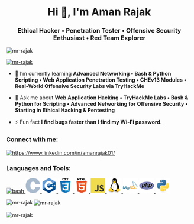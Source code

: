 <h1 align="center">Hi 👋, I'm Aman Rajak</h1>
<h3 align="center">Ethical Hacker • Penetration Tester • Offensive Security Enthusiast • Red Team Explorer</h3>

<p align="left"> <img src="https://komarev.com/ghpvc/?username=mr-rajak&label=Profile%20views&color=0e75b6&style=flat" alt="mr-rajak" /> </p>

<p align="left"> <a href="https://github.com/ryo-ma/github-profile-trophy"><img src="https://github-profile-trophy.vercel.app/?username=mr-rajak" alt="mr-rajak" /></a> </p>

- 🌱 I’m currently learning **Advanced Networking • Bash & Python Scripting • Web Application Penetration Testing • CHEv13 Modules • Real-World Offensive Security Labs via TryHackMe**

- 💬 Ask me about **Web Application Hacking • TryHackMe Labs • Bash & Python for Scripting • Advanced Networking for Offensive Security • Starting in Ethical Hacking & Pentesting**

- ⚡ Fun fact **I find bugs faster than I find my Wi-Fi password.**

<h3 align="left">Connect with me:</h3>
<p align="left">
<a href="https://linkedin.com/in/https://www.linkedin.com/in/amanrajak01/" target="blank"><img align="center" src="https://raw.githubusercontent.com/rahuldkjain/github-profile-readme-generator/master/src/images/icons/Social/linked-in-alt.svg" alt="https://www.linkedin.com/in/amanrajak01/" height="30" width="40" /></a>
</p>

<h3 align="left">Languages and Tools:</h3>
<p align="left"> <a href="https://www.gnu.org/software/bash/" target="_blank" rel="noreferrer"> <img src="https://www.vectorlogo.zone/logos/gnu_bash/gnu_bash-icon.svg" alt="bash" width="40" height="40"/> </a> <a href="https://www.cprogramming.com/" target="_blank" rel="noreferrer"> <img src="https://raw.githubusercontent.com/devicons/devicon/master/icons/c/c-original.svg" alt="c" width="40" height="40"/> </a> <a href="https://www.w3schools.com/cpp/" target="_blank" rel="noreferrer"> <img src="https://raw.githubusercontent.com/devicons/devicon/master/icons/cplusplus/cplusplus-original.svg" alt="cplusplus" width="40" height="40"/> </a> <a href="https://www.w3schools.com/css/" target="_blank" rel="noreferrer"> <img src="https://raw.githubusercontent.com/devicons/devicon/master/icons/css3/css3-original-wordmark.svg" alt="css3" width="40" height="40"/> </a> <a href="https://www.w3.org/html/" target="_blank" rel="noreferrer"> <img src="https://raw.githubusercontent.com/devicons/devicon/master/icons/html5/html5-original-wordmark.svg" alt="html5" width="40" height="40"/> </a> <a href="https://developer.mozilla.org/en-US/docs/Web/JavaScript" target="_blank" rel="noreferrer"> <img src="https://raw.githubusercontent.com/devicons/devicon/master/icons/javascript/javascript-original.svg" alt="javascript" width="40" height="40"/> </a> <a href="https://www.linux.org/" target="_blank" rel="noreferrer"> <img src="https://raw.githubusercontent.com/devicons/devicon/master/icons/linux/linux-original.svg" alt="linux" width="40" height="40"/> </a> <a href="https://www.mysql.com/" target="_blank" rel="noreferrer"> <img src="https://raw.githubusercontent.com/devicons/devicon/master/icons/mysql/mysql-original-wordmark.svg" alt="mysql" width="40" height="40"/> </a> <a href="https://www.php.net" target="_blank" rel="noreferrer"> <img src="https://raw.githubusercontent.com/devicons/devicon/master/icons/php/php-original.svg" alt="php" width="40" height="40"/> </a> <a href="https://www.python.org" target="_blank" rel="noreferrer"> <img src="https://raw.githubusercontent.com/devicons/devicon/master/icons/python/python-original.svg" alt="python" width="40" height="40"/> </a> </p>

<p><img align="left" src="https://github-readme-stats.vercel.app/api/top-langs?username=mr-rajak&show_icons=true&locale=en&layout=compact" alt="mr-rajak" /></p>

<p>&nbsp;<img align="center" src="https://github-readme-stats.vercel.app/api?username=mr-rajak&show_icons=true&locale=en" alt="mr-rajak" /></p>

<p><img align="center" src="https://github-readme-streak-stats.herokuapp.com/?user=mr-rajak&" alt="mr-rajak" /></p>
